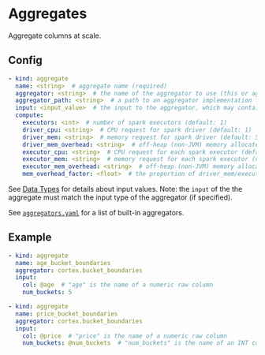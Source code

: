 # Aggregates

Aggregate columns at scale.

## Config

```yaml
- kind: aggregate
  name: <string>  # aggregate name (required)
  aggregator: <string>  # the name of the aggregator to use (this or aggregator_path must be specified)
  aggregator_path: <string>  # a path to an aggregator implementation file (this or aggregator must be specified)
  input: <input_value>  # the input to the aggregator, which may contain references to columns and constants (e.g. @column1) (required)
  compute:
    executors: <int>  # number of spark executors (default: 1)
    driver_cpu: <string>  # CPU request for spark driver (default: 1)
    driver_mem: <string>  # memory request for spark driver (default: 500Mi)
    driver_mem_overhead: <string>  # off-heap (non-JVM) memory allocated to the driver (overrides mem_overhead_factor) (default: min[driver_mem * 0.4, 384Mi])
    executor_cpu: <string>  # CPU request for each spark executor (default: 1)
    executor_mem: <string>  # memory request for each spark executor (default: 500Mi)
    executor_mem_overhead: <string>  # off-heap (non-JVM) memory allocated to each executor (overrides mem_overhead_factor) (default: min[executor_mem * 0.4, 384Mi])
    mem_overhead_factor: <float>  # the proportion of driver_mem/executor_mem which will be additionally allocated for off-heap (non-JVM) memory (default: 0.4)
```

See [Data Types](data-types.md) for details about input values. Note: the `input` of the the aggregate must match the input type of the aggregator (if specified).

See <!-- CORTEX_VERSION_MINOR -->[`aggregators.yaml`](https://github.com/cortexlabs/cortex/blob/0.7/pkg/aggregators/aggregators.yaml) for a list of built-in aggregators.

## Example

```yaml
- kind: aggregate
  name: age_bucket_boundaries
  aggregator: cortex.bucket_boundaries
  input:
    col: @age  # "age" is the name of a numeric raw column
    num_buckets: 5

- kind: aggregate
  name: price_bucket_boundaries
  aggregator: cortex.bucket_boundaries
  input:
    col: @price  # "price" is the name of a numeric raw column
    num_buckets: @num_buckets  # "num_buckets" is the name of an INT constant
```
